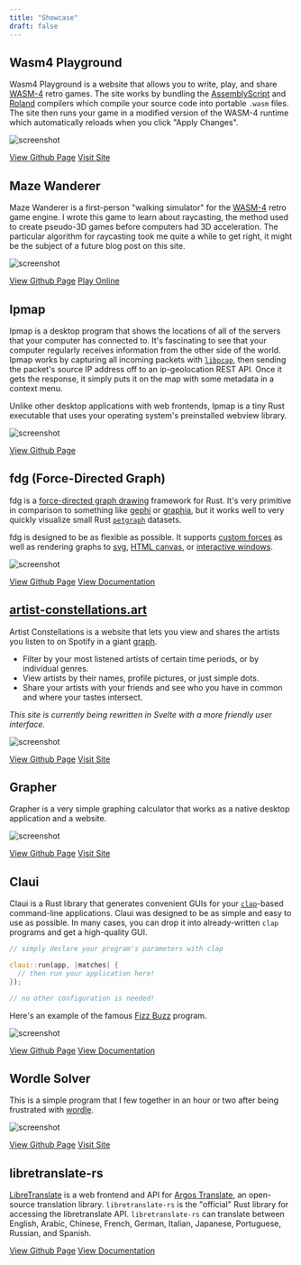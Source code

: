 ```yaml
---
title: "Showcase"
draft: false
---
```


## Wasm4 Playground

Wasm4 Playground is a website that allows you to write, play, and share [WASM-4](https://wasm4.org) retro games.
The site works by bundling the [AssemblyScript](https://assemblyscript.org) and [Roland](https://github.com/DenialAdams/roland)
compilers which compile your source code into portable `.wasm` files.
The site then runs your game in a modified version of the WASM-4 runtime which automatically reloads when you click "Apply Changes".

![screenshot](./wasm4_playground.png)

[View Github Page](https://github.com/grantshandy/wasm4-playground)
[Visit Site](https://grantshandy.github.io/wasm4-playground)

## Maze Wanderer

Maze Wanderer is a first-person "walking simulator" for the [WASM-4](https://wasm4.org) retro game engine.
I wrote this game to learn about raycasting, the method used to create pseudo-3D games before computers had 3D acceleration.
The particular algorithm for raycasting took me quite a while to get right, it might be the subject of
a future blog post on this site.

![screenshot](./maze_wanderer.png)

[View Github Page](https://github.com/grantshandy/maze-wanderer)
[Play Online](https://wasm4.org/play/maze-wanderer)

## Ipmap

Ipmap is a desktop program that shows the locations of all of the servers that your computer has connected to.
It's fascinating to see that your computer regularly receives information from the other side of the world.
Ipmap works by capturing all incoming packets with [`libpcap`](https://www.tcpdump.org/), then sending the packet's source IP address off to an
ip-geolocation REST API. Once it gets the response, it simply puts it on the map with some metadata in a context menu.

Unlike other desktop applications with web frontends,
Ipmap is a tiny Rust executable that uses your operating system's preinstalled webview library.

![screenshot](./ipmap.png)

[View Github Page](https://github.com/grantshandy/ipmap)

## fdg (Force-Directed Graph)

fdg is a [force-directed graph drawing](https://en.wikipedia.org/wiki/Force-directed_graph_drawing) framework for Rust.
It's very primitive in comparison to something like [gephi](https://gephi.org/) or [graphia](https://graphia.app/),
but it works well to very quickly visualize small Rust [`petgraph`](https://crates.io/crates/petgraph) datasets.

fdg is designed to be as flexible as possible.
It supports [custom forces](https://docs.rs/fdg-sim/latest/fdg_sim/force/struct.Force.html) as well as rendering graphs to
[svg](https://crates.io/crates/fdg-img), [HTML canvas](https://www.npmjs.com/package/fdg-wasm), or [interactive windows](https://crates.io/crates/fdg-macroquad).

![screenshot](./fdg.png)

[View Github Page](https://github.com/grantshandy/fdg)
[View Documentation](https://docs.rs/fdg-sim)

## [artist-constellations.art](https://artist-constellations.art)

Artist Constellations is a website that lets you view and shares the artists you listen to on Spotify in a giant
[graph](<https://en.wikipedia.org/wiki/Graph_(discrete_mathematics)>).

- Filter by your most listened artists of certain time periods, or by individual genres.
- View artists by their names, profile pictures, or just simple dots.
- Share your artists with your friends and see who you have in common and where your tastes intersect.

_This site is currently being rewritten in Svelte with a more friendly user interface._

![screenshot](./artist_constellations.png)

[View Github Page](https://github.com/grantshandy/artist-constellations.art)
[Visit Site](https://artist-constellations.art)

## Grapher

Grapher is a very simple graphing calculator that works as a native desktop application and a website.

![screenshot](./grapher.png)

[View Github Page](https://github.com/grantshandy/grapher)
[Visit Site](<https://grantshandy.github.io/grapher/#(4*sin(x/4))+4,4*sin(x/4),(4*sin(x/4))+(2*cos(5*x))+2>)

## Claui

Claui is a Rust library that generates convenient GUIs for your [`clap`](https://crates.io/crates/clap)-based command-line applications.
Claui was designed to be as simple and easy to use as possible. In many cases, you can drop it into already-written `clap` programs and get a high-quality GUI.

```rust
// simply declare your program's parameters with clap

claui::run(app, |matches| {
  // then run your application here!
});

// no other configuration is needed!
```

Here's an example of the famous [Fizz Buzz](https://en.wikipedia.org/wiki/Fizz_buzz) program.

![screenshot](./claui.png)

[View Github Page](https://github.com/grantshandy/claui)
[View Documentation](https://docs.rs/claui)

## Wordle Solver

This is a simple program that I few together in an hour or two after being frustrated with [wordle](https://www.nytimes.com/games/wordle/index.html).

![screenshot](./wordle.png)

[View Github Page](https://github.com/grantshandy/wordle-solver)
[Visit Site](https://grantshandy.github.io/wordle-solver/)

## libretranslate-rs

[LibreTranslate](https://libretranslate.org) is a web frontend and API for [Argos Translate](https://github.com/argosopentech/argos-translate/),
an open-source translation library.
`libretranslate-rs` is the "official" Rust library for accessing the libretranslate API.
`libretranslate-rs` can translate between English, Arabic, Chinese, French, German, Italian, Japanese, Portuguese, Russian, and Spanish.

[View Github Page](https://github.com/grantshandy/libretranslate-rs)
[View Documentation](https://docs.rs/libretranslate)

